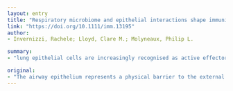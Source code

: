 ```yaml
---
layout: entry
title: "Respiratory microbiome and epithelial interactions shape immunity in the lungs"
link: "https://doi.org/10.1111/imm.13195"
author:
- Invernizzi, Rachele; Lloyd, Clare M.; Molyneaux, Philip L.

summary:
- "lung epithelial cells are increasingly recognised as active effectors of microbial defence. They contribute to both innate and adaptive immune function in the lower respiratory tract. The interaction between the microbiota and the airway epithelium is key to understanding how stable immune homeostasis is maintained. Loss of epithhelial integrity following exposure to infection can result in the onset of inflammation in susceptible individuals and may culminate in lung disease."

original:
- "The airway epithelium represents a physical barrier to the external environment acting as the first line of defence against potentially harmful environmental stimuli including microbes and allergens. However, lung epithelial cells are increasingly recognised as active effectors of microbial defence, contributing to both innate and adaptive immune function in the lower respiratory tract. These cells express an ample repertoire of pattern-recognition receptors with specificity for conserved microbial and host motifs. Modern molecular techniques have uncovered the complexity of the lower respiratory tract microbiome. The interaction between the microbiota and the airway epithelium is key to understanding how stable immune homeostasis is maintained. Loss of epithelial integrity following exposure to infection can result in the onset of inflammation in susceptible individuals and may culminate in lung disease. Here we discuss the current knowledge regarding the molecular and cellular mechanisms by which the pulmonary epithelium interacts with the lung microbiome in shaping immunity in the lung. Specifically, we focus on the interactions between the lung microbiome and the cells of the conducting airways in modulating immune cell regulation and how defects in barrier structure and function may culminate in lung disease. Understanding these interactions is fundamental in the search for more effective therapies for respiratory diseases."
---
```


